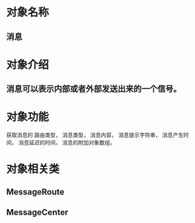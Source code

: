 # 对象名称
## 消息

# 对象介绍
## 消息可以表示内部或者外部发送出来的一个信号。

# 对象功能

获取消息的
路由类型，
消息类型，
消息内容，
消息提示字符串，
消息产生时间，
消息延迟的时间，
消息的附加对象数组，

# 对象相关类
## MessageRoute
## MessageCenter